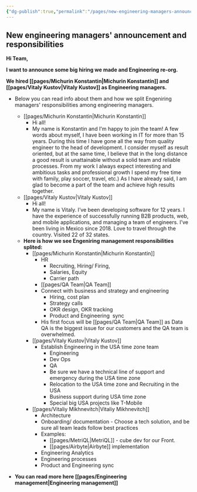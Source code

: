 ```yaml
---
{"dg-publish":true,"permalink":"/pages/new-engineering-managers-announcement-and-responsibilities/","tags":"gardenEntry","dgHomeLink":true,"dgPassFrontmatter":false}
---
```


## New engineering managers' announcement and responsibilities

**Hi Team,** 

**I want to announce some big hiring we made and Engineering re-org.** 

**We hired [[pages/Michurin Konstantin|Michurin Konstantin]] and [[pages/Vitaly Kustov|Vitaly Kustov]] as Engineering managers.** 

- Below you can read info about them and how we split Engeniring managers' responsibilities among engineering managers.
	 - [[pages/Michurin Konstantin|Michurin Konstantin]] 
		 - Hi all! 
		 - My name is Konstantin and I'm happy to join the team! A few words about myself, I have been working in IT for more than 15 years. During this time I have gone all the way from quality engineer to the head of development. I consider myself as result oriented, but at the same time, I believe that in the long distance a good result is unattainable without a solid team and reliable processes. From my work I always expect interesting and ambitious tasks and professional growth I spend my free time with family, play soccer, travel, etc.) As I have already said, I am glad to become a part of the team and achieve high results together.
	- [[pages/Vitaly Kustov|Vitaly Kustov]]
		 - Hi all! 
		 - My name is Vitaly. I’ve been developing software for 12 years. I have the experience of successfully running B2B products, web, and mobile applications, and managing a team of engineers. I’ve been living in Mexico since 2018. Love to travel through the country. Visited 22 of 32 states.
	- **Here is how we see Engeniring management responsibilities splited:**
		- [[pages/Michurin Konstantin|Michurin Konstantin]]
			- HR
				- Recruiting, Hiring/ Firing,
				- Salaries, Equity
				- Carrier path
			- [[pages/QA Team|QA Team]] 
			- Connect with business and strategy and engineering 
				- Hiring, cost plan
				- Strategy calls
				- OKR design, OKR tracking
				- Product and Engineering  sync 
			- His first focus will be [[pages/QA Team|QA Team]] as Data QA is the biggest issue for our customers and the QA team is overwhelmed. 
		- [[pages/Vitaly Kustov|Vitaly Kustov]] 
			- Establish Engineering in the USA time zone team 
				- Engineering 
				- Dev Ops 
				- QA
				- Be sure we have a technical line of support and emergency during the USA time zone
				- Relocation to the USA time zone and Recruiting in the USA
				- Business support during USA time zone 
				- Special big USA projects like T-Mobile 
		- [[pages/Vitaliy Mikhnevitch|Vitaliy Mikhnevitch]]   
			- Architecture
			- Onboarding/ documentation
			- Choose a tech solution, and be sure all team leads follow best practices 
			- Examples:
				- [[pages/MetriQL|MetriQL]] - cube dev for our Front.
				- [[pages/Airbyte|Airbyte]]  implementation
			- Engineering Analytics
			- Engineering processes
			- Product and Engineering sync 

- **You can read more here [[pages/Engineering management|Engineering management]]**
